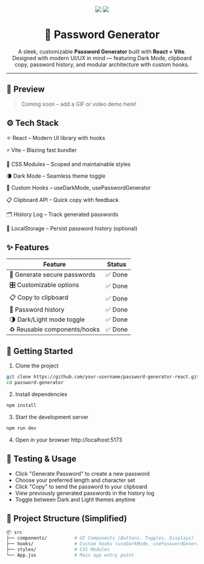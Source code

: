 <p align="center">
  <img src="https://img.shields.io/badge/React-19.1.0-blue?style=for-the-badge&logo=react" />
  <img src="https://img.shields.io/badge/Vite-6.3.5-purple?style=for-the-badge&logo=vite" />
  
</p>

<h1 align="center">🔐 Password Generator</h1>
<p align="center">
  A sleek, customizable <strong>Password Generator</strong> built with <strong>React + Vite</strong>.<br />
  Designed with modern UI/UX in mind — featuring Dark Mode, clipboard copy, password history, and modular architecture with custom hooks.
</p>

---

## 📸 Preview

> Coming soon – add a GIF or video demo here!

## ⚙️ Tech Stack

⚛️ React – Modern UI library with hooks

⚡ Vite – Blazing fast bundler

🎨 CSS Modules – Scoped and maintainable styles

🌘 Dark Mode – Seamless theme toggle

🧠 Custom Hooks – useDarkMode, usePasswordGenerator

📋 Clipboard API – Quick copy with feedback

🗂️ History Log – Track generated passwords

💾 LocalStorage – Persist password history (optional)

## ✨ Features
| Feature                      | Status  |
| ---------------------------- | ------- |
| 🔐 Generate secure passwords | ✅ Done |
| 🎛️ Customizable options     | ✅ Done |
| 📋 Copy to clipboard         | ✅ Done |
| 📜 Password history          | ✅ Done |
| 🌗 Dark/Light mode toggle    | ✅ Done |
| ♻️ Reusable components/hooks | ✅ Done |

## 🔧 Getting Started
1. Clone the project
```bash
git clone https://github.com/your-username/password-generator-react.git
cd password-generator
```
2. Install dependencies
```bash
npm install
```
3. Start the development server
```bash
npm run dev
```
4. Open in your browser
http://localhost:5173

## 🧪 Testing & Usage
- Click "Generate Password" to create a new password
- Choose your preferred length and character set
- Click "Copy" to send the password to your clipboard
- View previously generated passwords in the history log
- Toggle between Dark and Light themes anytime

## 📁 Project Structure (Simplified)
```bash
📦 src
├── components/          # UI Components (Buttons, Toggles, Displays)
├── hooks/               # Custom hooks (useDarkMode, usePasswordGenerator)
├── styles/              # CSS Modules
└── App.jsx              # Main app entry point
```



